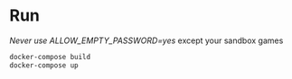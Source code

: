 # Run

*Never use ALLOW_EMPTY_PASSWORD=yes* except your sandbox games

```bash
docker-compose build
docker-compose up
```

